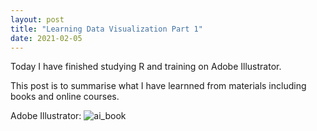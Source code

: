 ```yaml
---
layout: post
title: "Learning Data Visualization Part 1"
date: 2021-02-05
---
```

Today I have finished studying R and training on Adobe Illustrator. 

This post is to summarise what I have learnned from materials including books and online courses. 

Adobe Illustrator: ![ai_book](https://images-na.ssl-images-amazon.com/images/I/61jh9-QOVML._SX402_BO1,204,203,200_.jpg)
